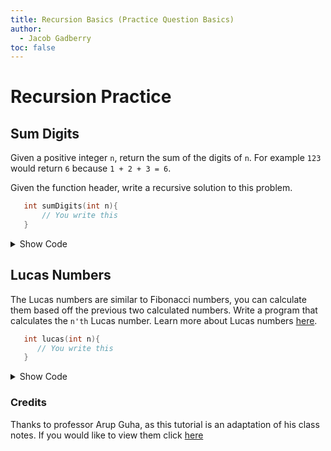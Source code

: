 ```yaml
---
title: Recursion Basics (Practice Question Basics)
author:
  - Jacob Gadberry
toc: false
---
```


# Recursion Practice

## Sum Digits

Given a positive integer `n`, return the sum of the digits of `n`. For example `123` would return `6` because `1 + 2 + 3 = 6`.

Given the function header, write a recursive solution to this problem.

```c
   int sumDigits(int n){
       // You write this
   }
```

<details>
<summary>Show Code</summary>

```c
int sumDigits(int n){
   //The sum of a one digit number is simply the number itself
   if(n < 10){
    return n;
   }
   //Isolate one of the digits to build part of our sum
   else{
    return (n%10) + sumDigits(n/10);
   }
}

```

Here we sum the digits of a positive integer `n`.

Here `n % 10` takes n and completes the modulus operation. Modulus, `%`, calculates the remainder when one number, `p`, is divided by another number, `q`. Here `n % 10` essentially pulls out the digit in the 1's place. Once we have pulled the digit out of the 1's place, we need to sum the rest of the digits in n. `sumDigits(n/10)` is our recursive call and calculates the sum of the rest of the digits in n.

</details>

## Lucas Numbers

The Lucas numbers are similar to Fibonacci numbers, you can calculate them based off the previous two calculated numbers. Write a program that calculates the `n'th` Lucas number. Learn more about Lucas numbers [here](https://brilliant.org/wiki/lucas-numbers/).

```c
   int lucas(int n){
      // You write this
   }
```

<details>
<summary>Show Code</summary>

```c
int lucas(int n){
    //0'th Lucas number is 2
    if(n == 0)
        return 2;
    //1st Lucas number is 1
    if(n == 1)
        return 1;
    //Recursive case
    else
      return lucas(n-1) + lucas(n-2);
}
```

Unlike our previous example, we have two different base cases. The reason for this comes from the fact that there are two initial Lucas numbers: `0` and `1`. To handle this, we write to se

</details>

### Credits

Thanks to professor Arup Guha, as this tutorial is an adaptation of his class notes. If you would like to view them click [here](https://www.cs.ucf.edu/~dmarino/ucf/transparency/cop3502/lec/RecursionIntro.pdf)
